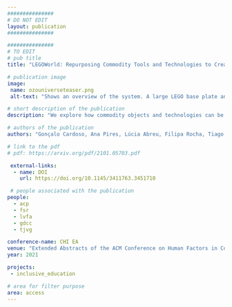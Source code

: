 ```yaml
---
###############
# DO NOT EDIT
layout: publication
###############

###############
# TO EDIT
# pub title
title: "LEGOWorld: Repurposing Commodity Tools and Technologies to Create an Accessible and Customizable Programming Environment"

# publication image
image:
 name: ozouniverseteaser.png
 alt-text: "Shows an overview of the system. A large LEGO base plate and on top a set of components that make up the system: the Ozobot robot, the different caps (start, end, and path), LEGO caps with top codes and tactile arrows, and a dialog between a child and the system - What is the instruction? Move Forward. How many times? Two." # provide a short description for the image #a11y

# short description of the publication
description: "We explore how commodity objects and technologies can be repurposed to provide a multimodal programming environment that is accessible to children with visual impairments, flexible, and scalable to a variety of programming challenges. Our approach resorts to four main components: 1) a LEGO base plate where LEGO blocks can be assembled to create maps, which is flexible and robust for tactile recognition; 2) a tangible programming area where LEGOs, with 3D printed caps enriched with tactile icons, can be assembled to create a program; 3) alternatively, the program can be created through a voice conversation with the system; and 4) a low-cost OzoBot Bit"

# authors of the publication
authors: "Gonçalo Cardoso, Ana Pires, Lúcia Abreu, Filipa Rocha, Tiago Guerreiro"

# link to the pdf
# pdf: https://arxiv.org/pdf/2101.05703.pdf

 external-links:
  - name: DOI
    url: https://doi.org/10.1145/3411763.3451710

 # people associated with the publication
people:
  - acp
  - fsr
  - lvfa
  - gdcc
  - tjvg

conference-name: CHI EA
venue: "Extended Abstracts of the ACM Conference on Human Factors in Computing Systems, May, 2021"
year: 2021

projects:
 - inclusive_education

# area for filter purpose
area: access
---
```


